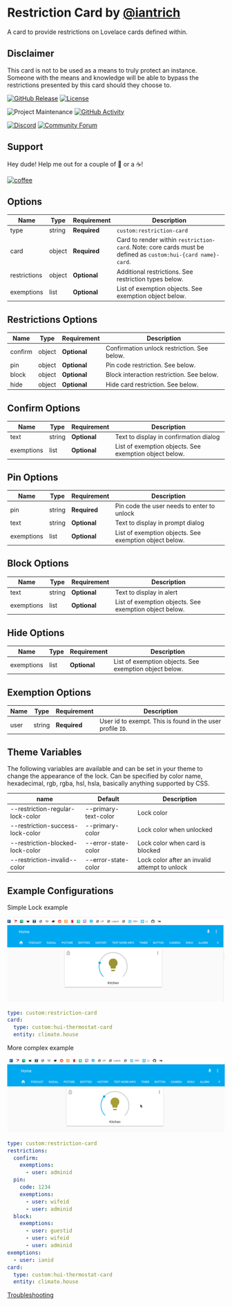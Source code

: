 # Restriction Card by [@iantrich](https://www.github.com/iantrich)

A card to provide restrictions on Lovelace cards defined within.

## Disclaimer

This card is not to be used as a means to truly protect an instance. Someone with the means and knowledge will be able to bypass the restrictions presented by this card should they choose to.

[![GitHub Release][releases-shield]][releases]
[![License][license-shield]](LICENSE.md)

![Project Maintenance][maintenance-shield]
[![GitHub Activity][commits-shield]][commits]

[![Discord][discord-shield]][discord]
[![Community Forum][forum-shield]][forum]

## Support

Hey dude! Help me out for a couple of :beers: or a :coffee:!

[![coffee](https://www.buymeacoffee.com/assets/img/custom_images/black_img.png)](https://www.buymeacoffee.com/zJtVxUAgH)

## Options

| Name         | Type   | Requirement  | Description                                                                                                  |
| ------------ | ------ | ------------ | ------------------------------------------------------------------------------------------------------------ |
| type         | string | **Required** | `custom:restriction-card`                                                                                    |
| card         | object | **Required** | Card to render within `restriction-card`. Note: core cards must be defined as `custom:hui-{card name}-card`. |
| restrictions | object | **Optional** | Additional restrictions. See restriction types below.                                                        |
| exemptions   | list   | **Optional** | List of exemption objects. See exemption object below.                                                       |

## Restrictions Options

| Name    | Type   | Requirement  | Description                                 |
| ------- | ------ | ------------ | ------------------------------------------- |
| confirm | object | **Optional** | Confirmation unlock restriction. See below. |
| pin     | object | **Optional** | Pin code restriction. See below.            |
| block   | object | **Optional** | Block interaction restriction. See below.   |
| hide    | object | **Optional** | Hide card restriction. See below.           |

## Confirm Options

| Name       | Type   | Requirement  | Description                                            |
| ---------- | ------ | ------------ | ------------------------------------------------------ |
| text       | string | **Optional** | Text to display in confirmation dialog                 |
| exemptions | list   | **Optional** | List of exemption objects. See exemption object below. |

## Pin Options

| Name       | Type   | Requirement  | Description                                            |
| ---------- | ------ | ------------ | ------------------------------------------------------ |
| pin        | string | **Required** | Pin code the user needs to enter to unlock             |
| text       | string | **Optional** | Text to display in prompt dialog                       |
| exemptions | list   | **Optional** | List of exemption objects. See exemption object below. |

## Block Options

| Name       | Type   | Requirement  | Description                                            |
| ---------- | ------ | ------------ | ------------------------------------------------------ |
| text       | string | **Optional** | Text to display in alert                               |
| exemptions | list   | **Optional** | List of exemption objects. See exemption object below. |

## Hide Options

| Name       | Type | Requirement  | Description                                            |
| ---------- | ---- | ------------ | ------------------------------------------------------ |
| exemptions | list | **Optional** | List of exemption objects. See exemption object below. |

## Exemption Options

| Name | Type   | Requirement  | Description                                                |
| ---- | ------ | ------------ | ---------------------------------------------------------- |
| user | string | **Required** | User id to exempt. This is found in the user profile `ID`. |

## Theme Variables

The following variables are available and can be set in your theme to change the appearance of the lock.
Can be specified by color name, hexadecimal, rgb, rgba, hsl, hsla, basically anything supported by CSS.

| name                             | Default              | Description                                   |
| -------------------------------- | -------------------- | --------------------------------------------- |
| --restriction-regular-lock-color | --primary-text-color | Lock color                                    |
| --restriction-success-lock-color | --primary-color      | Lock color when unlocked                      |
| --restriction-blocked-lock-color | --error-state-color  | Lock color when card is blocked               |
| --restriction-invalid--color     | --error-state-color  | Lock color after an invalid attempt to unlock |

## Example Configurations

Simple Lock example

![lock](lock.gif)

```yaml
type: custom:restriction-card
card:
  type: custom:hui-thermostat-card
  entity: climate.house
```

More complex example

![complex](pin.gif)

```yaml
type: custom:restriction-card
restrictions:
  confirm:
    exemptions:
      - user: adminid
  pin:
    code: 1234
    exemptions:
      - user: wifeid
      - user: adminid
  block:
    exemptions:
      - user: guestid
      - user: wifeid
      - user: adminid
exemptions:
  - user: ianid
card:
  type: custom:hui-thermostat-card
  entity: climate.house
```

[Troubleshooting](https://github.com/thomasloven/hass-config/wiki/Lovelace-Plugins)

[commits-shield]: https://img.shields.io/github/commit-activity/y/custom-cards/restriction-card.svg?style=for-the-badge
[commits]: https://github.com/custom-cards/restriction-card/commits/master
[discord]: https://discord.gg/5e9yvq
[discord-shield]: https://img.shields.io/discord/330944238910963714.svg?style=for-the-badge
[forum-shield]: https://img.shields.io/badge/community-forum-brightgreen.svg?style=for-the-badge
[forum]: https://community.home-assistant.io/c/projects/frontend
[license-shield]: https://img.shields.io/github/license/custom-cards/restriction-card.svg?style=for-the-badge
[maintenance-shield]: https://img.shields.io/maintenance/yes/2019.svg?style=for-the-badge
[releases-shield]: https://img.shields.io/github/release/custom-cards/restriction-card.svg?style=for-the-badge
[releases]: https://github.com/custom-cards/restriction-card/releases
